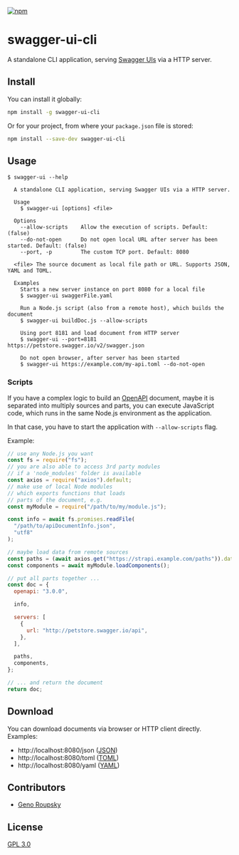 [![npm](https://img.shields.io/npm/v/swagger-ui-cli.svg)](https://www.npmjs.com/package/swagger-ui-cli)

# swagger-ui-cli

A standalone CLI application, serving [Swagger UIs](https://swagger.io/tools/swagger-ui/) via a HTTP server.

## Install

You can install it globally:

```bash
npm install -g swagger-ui-cli
```

Or for your project, from where your `package.json` file is stored:

```bash
npm install --save-dev swagger-ui-cli
```

## Usage

```
$ swagger-ui --help

  A standalone CLI application, serving Swagger UIs via a HTTP server.

  Usage
    $ swagger-ui [options] <file>

  Options
    --allow-scripts    Allow the execution of scripts. Default: (false)
    --do-not-open      Do not open local URL after server has been started. Default: (false)
    --port, -p         The custom TCP port. Default: 8080

  <file> The source document as local file path or URL. Supports JSON, YAML and TOML.

  Examples
    Starts a new server instance on port 8080 for a local file
    $ swagger-ui swaggerFile.yaml

    Run a Node.js script (also from a remote host), which builds the document
    $ swagger-ui buildDoc.js --allow-scripts

    Using port 8181 and load document from HTTP server
    $ swagger-ui --port=8181 https://petstore.swagger.io/v2/swagger.json

    Do not open browser, after server has been started
    $ swagger-ui https://example.com/my-api.toml --do-not-open
```

### Scripts

If you have a complex logic to build an [OpenAPI](https://www.openapis.org/) document, maybe it is separated into multiply sources and parts, you can execute JavaScript code, which runs in the same Node.js environment as the application.

In that case, you have to start the application with `--allow-scripts` flag.

Example:

```javascript
// use any Node.js you want
const fs = require("fs");
// you are also able to access 3rd party modules
// if a 'node_modules' folder is available
const axios = require("axios").default;
// make use of local Node modules
// which exports functions that loads
// parts of the document, e.g.
const myModule = require("/path/to/my/module.js");

const info = await fs.promises.readFile(
  "/path/to/apiDocumentInfo.json",
  "utf8"
);

// maybe load data from remote sources
const paths = (await axios.get("https://strapi.example.com/paths")).data;
const components = await myModule.loadComponents();

// put all parts together ...
const doc = {
  openapi: "3.0.0",

  info,

  servers: [
    {
      url: "http://petstore.swagger.io/api",
    },
  ],

  paths,
  components,
};

// ... and return the document
return doc;
```

## Download

You can download documents via browser or HTTP client directly. Examples:

- http://localhost:8080/json ([JSON](https://en.wikipedia.org/wiki/JSON))
- http://localhost:8080/toml ([TOML](https://en.wikipedia.org/wiki/TOML))
- http://localhost:8080/yaml ([YAML](https://en.wikipedia.org/wiki/YAML))

## Contributors

- [Geno Roupsky](https://github.com/groupsky)

## License

[GPL 3.0](./LICENSE)
